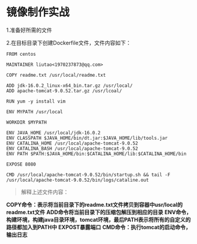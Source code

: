 # 镜像制作实战

1.准备好所需的文件

2.在目标目录下创建Dockerfile文件，文件内容如下：

```
FROM centos

MAINTAINER liutao<1970237873@qq.com>

COPY readme.txt /usr/local/readme.txt  

ADD jdk-16.0.2_linux-x64_bin.tar.gz /usr/local/
ADD apache-tomcat-9.0.52.tar.gz /usr/lcoal/

RUN yum -y install vim

ENV MYPATH /usr/local

WORKDIR $MYPATH

ENV JAVA_HOME /usr/local/jdk-16.0.2
ENV CLASSPATH $JAVA_HOME/bin/dt.jar:$JAVA_HOME/lib/tools.jar
ENV CATALINA_HOME /usr/local/apache-tomcat-9.0.52
ENV CATALINA_BASH /usr/local/apache-tomcat-9.0.52
ENV PATH $PATH:$JAVA_HOME/bin:$CATALINA_HOME/lib:$CATALINA_HOME/bin

EXPOSE 8080

CMD /usr/local/apache-tomcat-9.0.52/bin/startup.sh && tail -F /usr/local/apache-tomcat-9.0.52/bin/logs/cataline.out
```

> 解释上述文件内容：

**COPY命令：表示将当前目录下的readme.txt文件拷贝到容器中usr/local的readme.txt文件**
**ADD命令将当前目录下的压缩包解压到相应的目录**
**ENV命令，构建环境，构建java目录环境，tomcat环境，最后PATH表示将所有的自定义的路径都加入到PATH中**
**EXPOST暴露端口**
**CMD命令：执行tomcat的启动命令，输出日志**